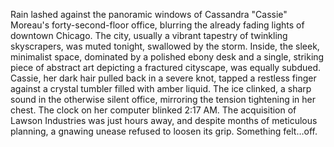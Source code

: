 Rain lashed against the panoramic windows of Cassandra "Cassie" Moreau's forty-second-floor office, blurring the already fading lights of downtown Chicago.  The city, usually a vibrant tapestry of twinkling skyscrapers, was muted tonight, swallowed by the storm. Inside, the sleek, minimalist space, dominated by a polished ebony desk and a single, striking piece of abstract art depicting a fractured cityscape, was equally subdued.  Cassie, her dark hair pulled back in a severe knot, tapped a restless finger against a crystal tumbler filled with amber liquid. The ice clinked, a sharp sound in the otherwise silent office, mirroring the tension tightening in her chest.  The clock on her computer blinked 2:17 AM.  The acquisition of Lawson Industries was just hours away, and despite months of meticulous planning, a gnawing unease refused to loosen its grip.  Something felt…off.
